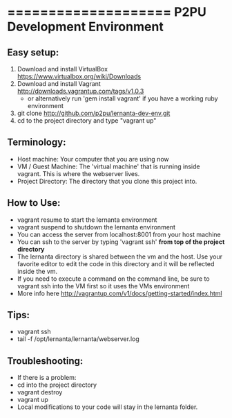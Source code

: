 

====================
P2PU Development Environment
====================

Easy setup:
-----------
1. Download and install VirtualBox https://www.virtualbox.org/wiki/Downloads
2. Download and install Vagrant http://downloads.vagrantup.com/tags/v1.0.3
   - or alternatively run 'gem install vagrant' if you have a working ruby environment
3. git clone http://github.com/p2pu/lernanta-dev-env.git
4. cd to the project directory and type "vagrant up"

Terminology:
-----------
 * Host machine: Your computer that you are using now
 * VM / Guest Machine: The 'virtual machine' that is running inside vagrant. This is where the webserver lives.
 * Project Directory: The directory that you clone this project into.

How to Use:
------
 * vagrant resume to start the lernanta environment
 * vagrant suspend to shutdown the lernanta environment
 * You can access the server from localhost:8001 from your host machine
 * You can ssh to the server by typing 'vagrant ssh' **from top of the project directory**
 * The lernanta directory is shared between the vm and the host. Use your favorite editor to edit the code in this directory and it will be reflected inside the vm. 
 * If you need to execute a command on the command line, be sure to vagrant ssh into the VM first so it uses the VMs environment
 * More info here http://vagrantup.com/v1/docs/getting-started/index.html

Tips:
-------
 * vagrant ssh
 * tail -f /opt/lernanta/lernanta/webserver.log
 
Troubleshooting:
----------------
 * If there is a problem:
 * cd into the project directory
 * vagrant destroy
 * vagrant up
 * Local modifications to your code will stay in the lernanta folder. 
